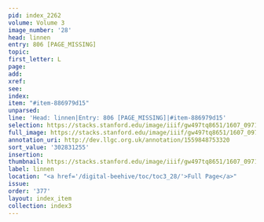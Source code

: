 ```yaml
---
pid: index_2262
volume: Volume 3
image_number: '28'
head: linnen
entry: 806 [PAGE_MISSING]
topic:
first_letter: L
page:
add:
xref:
see:
index:
item: "#item-886979d15"
unparsed:
line: 'Head: linnen|Entry: 806 [PAGE_MISSING]|#item-886979d15'
selection: https://stacks.stanford.edu/image/iiif/gw497tq8651/1607_0971/1834,1255,434,107/full/0/default.jpg
full_image: https://stacks.stanford.edu/image/iiif/gw497tq8651/1607_0971/full/full/0/default.jpg
annotation_uri: http://dev.llgc.org.uk/annotation/1559848753320
sort_value: '302831255'
insertion:
thumbnail: https://stacks.stanford.edu/image/iiif/gw497tq8651/1607_0971/1834,1255,434,107/150,/0/default.jpg
label: linnen
location: "<a href='/digital-beehive/toc/toc3_28/'>Full Page</a>"
issue:
order: '377'
layout: index_item
collection: index3
---
```


